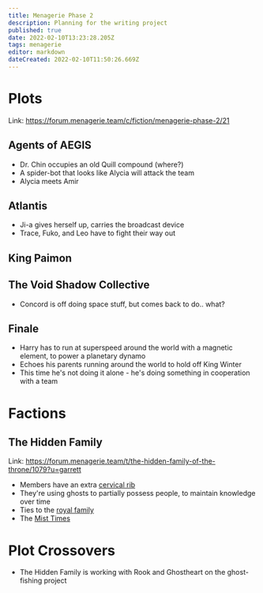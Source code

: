```yaml
---
title: Menagerie Phase 2
description: Planning for the writing project
published: true
date: 2022-02-10T13:23:28.205Z
tags: menagerie
editor: markdown
dateCreated: 2022-02-10T11:50:26.669Z
---
```


# Plots

Link: https://forum.menagerie.team/c/fiction/menagerie-phase-2/21

## Agents of AEGIS

* Dr. Chin occupies an old Quill compound (where?)
* A spider-bot that looks like Alycia will attack the team
* Alycia meets Amir

## Atlantis

* Ji-a gives herself up, carries the broadcast device
* Trace, Fuko, and Leo have to fight their way out

## King Paimon

## The Void Shadow Collective

* Concord is off doing space stuff, but comes back to do.. what?

## Finale

* Harry has to run at superspeed around the world with a magnetic element, to power a planetary dynamo
* Echoes his parents running around the world to hold off King Winter
* This time he's not doing it alone - he's doing something in cooperation with a team

# Factions

## The Hidden Family

Link: https://forum.menagerie.team/t/the-hidden-family-of-the-throne/1079?u=garrett

* Members have an extra [cervical rib](https://en.wikipedia.org/wiki/Cervical_rib)
* They're using ghosts to partially possess people, to maintain knowledge over time
* Ties to the [royal family](https://en.wikipedia.org/wiki/History_of_Iceland#Iceland_under_Norwegian_and_Danish_kings_(1262%E2%80%931944))
* The [Mist Times](https://en.wikipedia.org/wiki/Laki#Consequences_in_Iceland)

# Plot Crossovers

* The Hidden Family is working with Rook and Ghostheart on the ghost-fishing project
